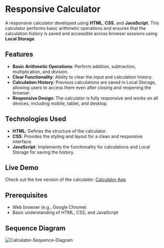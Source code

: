 # Responsive Calculator

A responsive calculator developed using **HTML**, **CSS**, and **JavaScript**. This calculator performs basic arithmetic operations and ensures that the calculation history is saved and accessible across browser sessions using **Local Storage**.

## Features

- **Basic Arithmetic Operations**: Perform addition, subtraction, multiplication, and division.
- **Clear Functionality**: Ability to clear the input and calculation history.
- **Calculation History**: Previous calculations are saved in Local Storage, allowing users to access them even after closing and reopening the browser.
- **Responsive Design**: The calculator is fully responsive and works on all devices, including mobile, tablet, and desktop.

## Technologies Used

- **HTML**: Defines the structure of the calculator.
- **CSS**: Provides the styling and layout for a clean and responsive interface.
- **JavaScript**: Implements the functionality for calculations and Local Storage for saving the history.

## Live Demo

Check out the live version of the calculator: [Calculator App](https://your-github-username.github.io/Calculator/)

## Prerequisites

- Web browser (e.g., Google Chrome)
- Basic understanding of HTML, CSS, and JavaScript

## Sequence Diagram

![Calculator-Sequence-Diagram](https://github.com/user-attachments/assets/5575927c-e9e1-4293-b81f-132c91d52e49)

